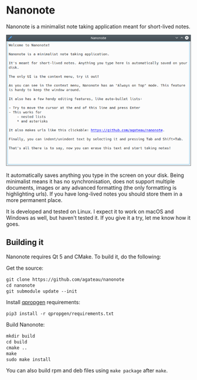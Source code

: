  # Nanonote

Nanonote is a minimalist note taking application meant for short-lived notes.

![Screenshot](screenshot.png)

It automatically saves anything you type in the screen on your disk. Being
minimalist means it has no synchronisation, does not support multiple
documents, images or any advanced formatting (the only formatting is
highlighting urls). If you have long-lived notes you should store them in a
more permanent place.

It is developed and tested on Linux. I expect it to work on macOS and Windows
as well, but haven't tested it. If you give it a try, let me know how it goes.

## Building it

Nanonote requires Qt 5 and CMake. To build it, do the following:

Get the source:

    git clone https://github.com/agateau/nanonote
    cd nanonote
    git submodule update --init

Install [qpropgen](https://github.com/agateau/qpropgen) requirements:

    pip3 install -r qpropgen/requirements.txt

Build Nanonote:

    mkdir build
    cd build
    cmake ..
    make
    sudo make install

You can also build rpm and deb files using `make package` after `make`.
